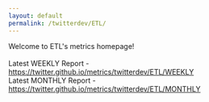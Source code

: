 ```yaml
---
layout: default
permalink: /twitterdev/ETL/
---
```

Welcome to ETL's metrics homepage!
<br><br>
Latest WEEKLY Report - <a href="https://twitter.github.io/metrics/twitterdev/ETL/WEEKLY">https://twitter.github.io/metrics/twitterdev/ETL/WEEKLY</a>
<br>
Latest MONTHLY Report - <a href="https://twitter.github.io/metrics/twitterdev/ETL/MONTHLY">https://twitter.github.io/metrics/twitterdev/ETL/MONTHLY</a>
<br>
